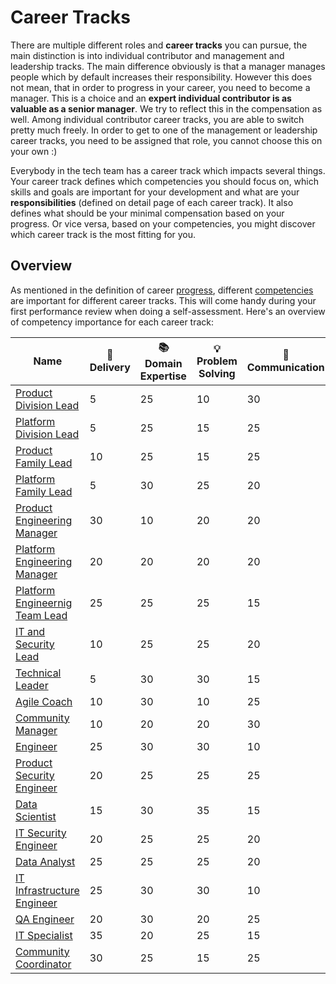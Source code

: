 # Career Tracks

There are multiple different roles and **career tracks** you can pursue, the main distinction is into individual contributor and management and leadership tracks. The main difference obviously is that a manager manages people which by default increases their responsibility. However this does not mean, that in order to progress in your career, you need to become a manager. This is a choice and an **expert individual contributor is as valuable as a senior manager**. We try to reflect this in the compensation as well. Among individual contributor career tracks, you are able to switch pretty much freely. In order to get to one of the management or leadership career tracks, you need to be assigned that role, you cannot choose this on your own :)

Everybody in the tech team has a career track which impacts several things. Your career track defines which competencies you should focus on, which skills and goals are important for your development and what are your **responsibilities** (defined on detail page of each career track). It also defines what should be your minimal compensation based on your progress. Or vice versa, based on your competencies, you might discover which career track is the most fitting for you.

## Overview

As mentioned in the definition of career [progress](../progress.md), different [competencies](../competencies.md) are important for different career tracks. This will come handy during your first performance review when doing a self-assessment. Here's an overview of competency importance for each career track:

| Name | 🚚 Delivery | 📚 Domain Expertise | 💡 Problem Solving | 💬 Communication | 🎖️ Leadership |
|--------------------------------------------------------------------------|----|----|----|----|----|
| [Product Division Lead](product-division-lead.md)                        | 5  | 25 | 10 | 30 | 30 |
| [Platform Division Lead](platform-division-lead.md)                      | 5  | 25 | 15 | 25 | 30 |
| [Product Family Lead](product-family-lead.md)                            | 10 | 25 | 15 | 25 | 25 |
| [Platform Family Lead](platform-family-lead.md)                          | 5  | 30 | 25 | 20 | 20 |
| [Product Engineering Manager](product-engineering-manager.md)            | 30 | 10 | 20 | 20 | 20 |
| [Platform Engineering Manager](platform-engineering-manager.md)          | 20 | 20 | 20 | 20 | 20 |
| [Platform Engineernig Team Lead](platform-engineering-team-lead.md)      | 25 | 25 | 25 | 15 | 10 |
| [IT and Security Lead](it-and-security-lead.md)                          | 10 | 25 | 25 | 20 | 20 |
| [Technical Leader](technical-leader.md)                                  | 5  | 30 | 30 | 15 | 20 |
| [Agile Coach](agile-coach.md)                                            | 10 | 30 | 10 | 25 | 25 |
| [Community Manager](community-manager.md)                                | 10 | 20 | 20 | 30 | 20 |
| [Engineer](engineer.md)                                                  | 25 | 30 | 30 | 10 | 5  |
| [Product Security Engineer](product-security-engineer.md)                | 20 | 25 | 25 | 25 | 5  |
| [Data Scientist](data-scientist.md)                                      | 15 | 30 | 35 | 15 | 5  |
| [IT Security Engineer](it-security-engineer.md)                          | 20 | 25 | 25 | 20 | 10 |
| [Data Analyst](data-analyst.md)                                          | 25 | 25 | 25 | 20 | 5  |
| [IT Infrastructure Engineer](it-infrastructure-engineer.md)              | 25 | 30 | 30 | 10 | 5  |
| [QA Engineer](qa-engineer.md)                                            | 20 | 30 | 20 | 25 | 5  |
| [IT Specialist](it-specialist.md)                                        | 35 | 20 | 25 | 15 | 5  |
| [Community Coordinator](community-coordinator.md)                        | 30 | 25 | 15 | 25 | 5  |
